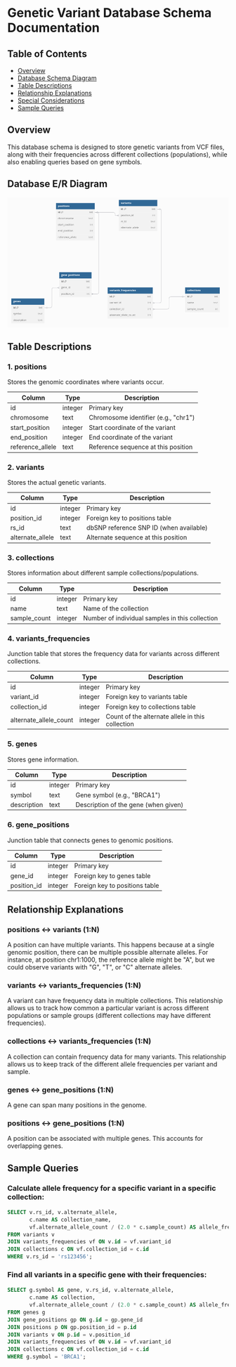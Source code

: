 # Genetic Variant Database Schema Documentation

## Table of Contents
- [Overview](#overview)
- [Database Schema Diagram](#database-schema-diagram)
- [Table Descriptions](#table-descriptions)
- [Relationship Explanations](#relationship-explanations)
- [Special Considerations](#special-considerations)
- [Sample Queries](#sample-queries)

## Overview

This database schema is designed to store genetic variants from VCF files, along with their frequencies across different collections (populations), while also enabling queries based on gene symbols.
## Database E/R Diagram

![Database e/r diagram](ERschema.png "Title")

## Table Descriptions

### 1. positions
Stores the genomic coordinates where variants occur.

| Column | Type | Description |
|--------|------|-------------|
| id | integer | Primary key |
| chromosome | text | Chromosome identifier (e.g., "chr1") |
| start_position | integer | Start coordinate of the variant |
| end_position | integer | End coordinate of the variant |
| reference_allele | text | Reference sequence at this position |

### 2. variants
Stores the actual genetic variants.

| Column | Type | Description |
|--------|------|-------------|
| id | integer | Primary key |
| position_id | integer | Foreign key to positions table |
| rs_id | text | dbSNP reference SNP ID (when available) |
| alternate_allele | text | Alternate sequence at this position |

### 3. collections
Stores information about different sample collections/populations.

| Column | Type | Description |
|--------|------|-------------|
| id | integer | Primary key |
| name | text | Name of the collection |
| sample_count | integer | Number of individual samples in this collection |

### 4. variants_frequencies
Junction table that stores the frequency data for variants across different collections.

| Column | Type | Description |
|--------|------|-------------|
| id | integer | Primary key |
| variant_id | integer | Foreign key to variants table |
| collection_id | integer | Foreign key to collections table |
| alternate_allele_count | integer | Count of the alternate allele in this collection |

### 5. genes
Stores gene information.

| Column | Type | Description |
|--------|------|-------------|
| id | integer | Primary key |
| symbol | text | Gene symbol (e.g., "BRCA1") |
| description | text | Description of the gene (when given)|

### 6. gene_positions
Junction table that connects genes to genomic positions.

| Column | Type | Description |
|--------|------|-------------|
| id | integer | Primary key |
| gene_id | integer | Foreign key to genes table |
| position_id | integer | Foreign key to positions table |

## Relationship Explanations

### positions ↔ variants (1:N)
A position can have multiple variants. This happens because at a single genomic position, there can be multiple possible alternate alleles. For instance, at position chr1:1000, the reference allele might be "A", but we could observe variants with "G", "T", or "C" alternate alleles.

### variants ↔ variants_frequencies (1:N)
A variant can have frequency data in multiple collections. This relationship allows us to track how common a particular variant is across different populations or sample groups (different collections may have different frequencies).

### collections ↔ variants_frequencies (1:N)
A collection can contain frequency data for many variants. This relationship allows us to keep track of the different allele frequencies per variant and sample.

### genes ↔ gene_positions (1:N)
A gene can span many positions in the genome.

### positions ↔ gene_positions (1:N)
A position can be associated with multiple genes. This accounts for overlapping genes.

## Sample Queries

### Calculate allele frequency for a specific variant in a specific collection:
```sql
SELECT v.rs_id, v.alternate_allele, 
       c.name AS collection_name,
       vf.alternate_allele_count / (2.0 * c.sample_count) AS allele_frequency
FROM variants v
JOIN variants_frequencies vf ON v.id = vf.variant_id
JOIN collections c ON vf.collection_id = c.id
WHERE v.rs_id = 'rs123456';
```

### Find all variants in a specific gene with their frequencies:
```sql
SELECT g.symbol AS gene, v.rs_id, v.alternate_allele,
       c.name AS collection,
       vf.alternate_allele_count / (2.0 * c.sample_count) AS allele_frequency
FROM genes g
JOIN gene_positions gp ON g.id = gp.gene_id
JOIN positions p ON gp.position_id = p.id
JOIN variants v ON p.id = v.position_id
JOIN variants_frequencies vf ON v.id = vf.variant_id
JOIN collections c ON vf.collection_id = c.id
WHERE g.symbol = 'BRCA1';
```
